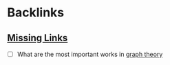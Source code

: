 
# Backlinks
## [Missing Links](<Missing Links.md>)
- [ ] What are the most important works in [graph theory](<graph theory.md>)


